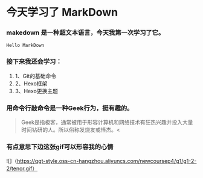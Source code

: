# 今天学习了 MarkDown
### makedown 是一种超文本语言，今天我第一次学习了它。
```Hello MarkDown```
### 接下来我还会学习：
1. 1、Git的基础命令
1. 2、Hexo框架
1. 3、Hexo更换主题
### 用命令行敲命令是一种Geek行为，挺有趣的。
> Geek是指极客，通常被用于形容计算机和网络技术有狂热兴趣并投入大量时间钻研的人。所以俗称发烧友或怪杰。<
### 有点意思下边这张gif可以形容我的心情
![]（https://qgt-style.oss-cn-hangzhou.aliyuncs.com/newcoursep4/g1/g1-2-2/tenor.gif）
